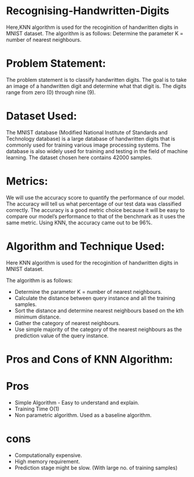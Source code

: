 # Recognising-Handwritten-Digits
Here,KNN algorithm is used for the recoginition of handwritten digits in MNIST dataset. The algorithm is as follows: Determine the parameter K = number of nearest neighbours.

# Problem Statement:
The problem statement is to classify handwritten digits. The goal is to take an image of a handwritten digit and determine what that digit is. The digits range from zero (0) through nine (9).

# Dataset Used:
The MNIST database (Modified National Institute of Standards and Technology database) is a large database of handwritten digits that is commonly used for training various image processing systems. The database is also widely used for training and testing in the field of machine learning. The dataset chosen here contains 42000 samples.

# Metrics:
We will use the accuracy score to quantify the performance of our model. The accuracy will tell us what percentage of our test data was classified correctly. The accuracy is a good metric choice because it will be easy to compare our model’s performance to that of the benchmark as it uses the same metric. Using KNN, the accuracy came out to be 96%.

# Algorithm and Technique Used:
Here KNN algorithm is used for the recoginition of handwritten digits in MNIST dataset.

The algorithm is as follows:

- Determine the parameter K = number of nearest neighbours.
- Calculate the distance between query instance and all the training samples.
- Sort the distance and determine nearest neighbours based on the kth minimum distance.
- Gather the category of nearest neighbours.
- Use simple majority of the category of the nearest neighbours as the prediction value of the query instance. 

  
# Pros and Cons of KNN Algorithm:
# Pros
- Simple Algorithm - Easy to understand and explain.
- Training Time O(1)
- Non parametric algorithm. Used as a baseline algorithm.
# cons
- Computationally expensive. 
- High memory requirement.
- Prediction stage might be slow. (With large no. of training samples)
